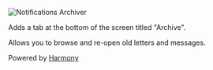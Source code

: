 ![Notifications Archiver](http://i.imgur.com/oSa2umD.png)

Adds a tab at the bottom of the screen titled "Archive".

Allows you to browse and re-open old letters and messages.

Powered by [Harmony](https://github.com/pardeike/Harmony)

